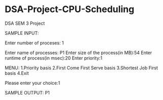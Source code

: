 # DSA-Project-CPU-Scheduling
DSA SEM 3 Project

SAMPLE INPUT:

Enter number of proceses:
1

Enter name of processes: P1
Enter size of the process(in MB):54
Enter runtime of process(in msec):20
Enter priority:1

MENU:
1.Priority basis
2.First Come First Serve basis
3.Shortest Job First basis
4.Exit

Please enter your choice:1

SAMPLE OUTPUT:
P1
